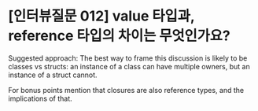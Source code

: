 # [인터뷰질문 012] value 타입과, reference 타입의 차이는 무엇인가요?

Suggested approach: The best way to frame this discussion is likely to be classes vs structs: an instance of a class can have multiple owners, but an instance of a struct cannot.

For bonus points mention that closures are also reference types, and the implications of that.
